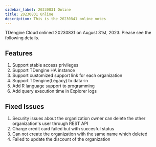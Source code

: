 ```yaml
---
sidebar_label: 20230831 Online
title: 20230831 Online
description: This is the 20230841 online notes
---
```


TDengine Cloud onlined 20230831 on August 31st, 2023. Please see the following details.

## Features

1. Support stable access privileges
2. Support TDengine HA instance
3. Support customized support link for each organization
4. Support TDengine(Legacy) to data-in
5. Add R language support to programming
6. Add query execution time in Explorer logs

## Fixed Issues

1. Security issues about the organization owner can delete the other organization's user through REST API
2. Charge credit card failed but with succesful status
3. Can not create the organization with the same name which deleted
4. Failed to update the discount of the organization
